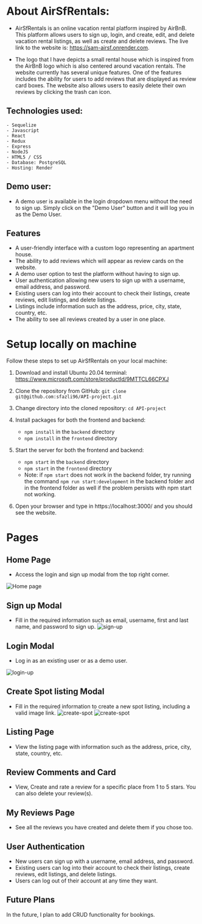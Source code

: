 # About AirSfRentals:
- AirSfRentals is an online vacation rental platform inspired by AirBnB. This platform allows users to sign up, login, and create, edit, and delete vacation rental listings, as well as create and delete reviews. The live link to the website is: https://sam-airsf.onrender.com.

- The logo that I have depicts a small rental house which is inspired from the AirBnB logo which is also centered around vacation rentals. The website currently has several unique features. One of the features  includes the ability for users to add reviews that are displayed as review card boxes. The website also allows users to easily delete their own reviews by clicking the trash can icon.

## Technologies used:
    - Sequelize
    - Javascript
    - React
    - Redux
    - Express
    - NodeJS
    - HTML5 / CSS
    - Database: PostgreSQL
    - Hosting: Render

## Demo user:
- A demo user is available in the login dropdown menu without the need to sign up. Simply click on the "Demo User" button and it will log you in as the Demo User.


## Features
* A user-friendly interface with a custom logo representing an apartment house.
* The ability to add reviews which will appear as review cards on the website.
* A demo user option to test the platform without having to sign up.
* User authentication allowing new users to sign up with a username, email address, and password.
* Existing users can log into their account to check their listings, create reviews, edit listings, and delete listings.
* Listings include information such as the address, price, city, state, country, etc.
* The ability to see all reviews created by a user in one place.

# Setup locally on machine
Follow these steps to set up AirSfRentals on your local machine:

1. Download and install Ubuntu 20.04 terminal: https://www.microsoft.com/store/productId/9MTTCL66CPXJ

2. Clone the repository from GitHub: ```git clone git@github.com:sfazli96/API-project.git```

3. Change directory into the cloned repository: ```cd API-project```

4. Install packages for both the frontend and backend:
    * ```npm install``` in the ```backend``` directory
    * ```npm install``` in the ```frontend``` directory

5. Start the server for both the frontend and backend:
    * ```npm start``` in the ```backend``` directory
    * ```npm start``` in the ```frontend``` directory
    * Note: if ```npm start``` does not work in the backend folder, try running the command ```npm run start:development``` in the backend folder and in the frontend folder as well if the problem persists with npm start not working.
6. Open your browser and type in https://localhost:3000/ and you should see the website.

# Pages

## Home Page
- Access the login and sign up modal from the top right corner.

![Home page](assets/home-page.PNG)

## Sign up Modal
- Fill in the required information such as email, username, first and last name, and password to sign up.
![sign-up](assets/sign-up.PNG)


## Login Modal
- Log in as an existing user or as a demo user.

![login-up](assets/login.PNG)

## Create Spot listing Modal
- Fill in the required information to create a new spot listing, including a valid image link.
![create-spot](assets/add-spot.PNG)
![create-spot](assets/add-spot-2.PNG)

## Listing Page
- View the listing page with information such as the address, price, city, state, country, etc.


## Review Comments and Card
- View, Create and rate a review for a specific place from 1 to 5 stars. You can also delete your review(s).


## My Reviews Page
- See all the reviews you have created and delete them if you chose too.



## User Authentication
- New users can sign up with a username, email address, and password.
- Existing users can log into their account to check their listings, create reviews, edit listings, and delete listings.
- Users can log out of their account at any time they want.

## Future Plans

In the future, I plan to add CRUD functionality for bookings.
